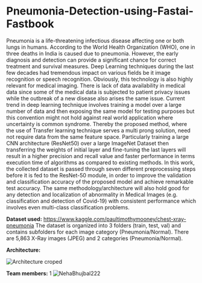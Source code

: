 # Pneumonia-Detection-using-Fastai-Fastbook

Pneumonia is a life-threatening infectious disease affecting one or both lungs in humans. According to the World Health Organization (WHO), one in three deaths in India is caused due to pneumonia. However, the early diagnosis and detection can provide a significant chance for correct treatment and survival measures. Deep Learning techniques during the last few decades had tremendous impact on various fields be it image recognition or speech recognition. Obviously, this technology is also highly relevant for medical imaging. There is lack of data availability in medical data since some of the medical data is subjected to patient privacy issues while the outbreak of a new disease also arises the same issue. Current trend in deep learning technique involves training a model over a large number of data and then exposing the same model for testing purposes but this convention might not hold against real world application where uncertainty is common syndrome. Thereby the proposed method, where the use of Transfer learning technique serves a multi prong solution, need not require data from the same feature space. Particularly training a large CNN architecture (ResNet50) over a large ImageNet Dataset then transferring the weights of initial layer and fine-tuning the last layers will result in a higher precision and recall value and faster performance in terms execution time of algorithms as compared to existing methods. In this work, the collected dataset is passed through seven different preprocessing steps before it is fed to the ResNet-50 module, in order to improve the validation and classification accuracy of the proposed model and achieve remarkable test accuracy. The same methodology/architecture will also hold good for any detection and localization of abnormality in Medical Images (e.g. classification and detection of Covid-19) with consistent performance which involves even multi-class classification problems.

**Dataset used:**
https://www.kaggle.com/paultimothymooney/chest-xray-pneumonia  The dataset is organized into 3 folders (train, test, val) and contains subfolders for each image category (Pneumonia/Normal). There are 5,863 X-Ray images (JPEG) and 2 categories (Pneumonia/Normal).

**Architecture:**

![Architecture croped](https://user-images.githubusercontent.com/58482510/116966832-a5cf5180-acce-11eb-8a89-28ba4388257f.jpg)

**Team members:**
1 ![NehaBhujbal222](https://github.com/nehabhujbal222)
